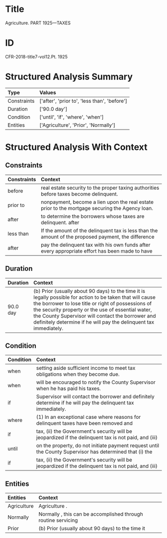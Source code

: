 # Title

 Agriculture. PART 1925—TAXES


# ID

 CFR-2018-title7-vol12.Pt. 1925


# Structured Analysis Summary

| Type        | Values                                       |
|:------------|:---------------------------------------------|
| Constraints | ['after', 'prior to', 'less than', 'before'] |
| Duration    | ['90.0 day']                                 |
| Condition   | ['until', 'if', 'where', 'when']             |
| Entities    | ['Agriculture', 'Prior', 'Normally']         |


# Structured Analysis With Context

 


## Constraints

| Constraints   | Context                                                                                              |
|:--------------|:-----------------------------------------------------------------------------------------------------|
| before        | real estate security to the proper taxing authorities before  taxes become delinquent.               |
| prior to      | nonpayment, become a lien upon the real estate prior to  the mortgage securing the Agency loan.      |
| after         | to determine the borrowers whose taxes are delinquent. after                                         |
| less than     | If the amount of the delinquent tax is  less than the amount of the proposed payment, the difference |
| after         | pay the delinquent tax with his own funds after every appropriate effort has been made to have       |


## Duration

| Duration   | Context                                                                                                                                                                                                                                                                                                                                        |
|:-----------|:-----------------------------------------------------------------------------------------------------------------------------------------------------------------------------------------------------------------------------------------------------------------------------------------------------------------------------------------------|
| 90.0 day   | (b) Prior (usually about 90 days) to the time it is legally possible for action to be taken that will cause the borrower to lose title or right of possessions of the security property or the use of essential water, the County Supervisor will contact the borrower and definitely determine if he will pay the delinquent tax immediately. |


## Condition

| Condition   | Context                                                                                                       |
|:------------|:--------------------------------------------------------------------------------------------------------------|
| when        | setting aside sufficient income to meet tax obligations when  they become due.                                |
| when        | will be encouraged to notify the County Supervisor when  he has paid his taxes.                               |
| if          | Supervisor will contact the borrower and definitely determine if  he will pay the delinquent tax immediately. |
| where       | (1) In an exceptional case  where reasons for delinquent taxes have been removed and                          |
| if          | tax, (ii) the Government's security will be jeopardized if the delinquent tax is not paid, and (iii)          |
| until       | on the property, do not initiate payment request until the County Supervisor has determined that (i) the      |
| if          | tax, (ii) the Government's security will be jeopardized if the delinquent tax is not paid, and (iii)          |


## Entities

| Entities    | Context                                                       |
|:------------|:--------------------------------------------------------------|
| Agriculture | Agriculture .                                                 |
| Normally    | Normally , this can be accomplished through routine servicing |
| Prior       | (b)  Prior (usually about 90 days) to the time it             |


